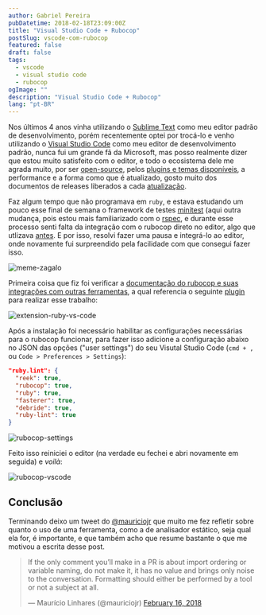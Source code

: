 ```yaml
---
author: Gabriel Pereira
pubDatetime: 2018-02-18T23:09:00Z
title: "Visual Studio Code + Rubocop"
postSlug: vscode-com-rubocop
featured: false
draft: false
tags:
  - vscode
  - visual studio code
  - rubocop
ogImage: ""
description: "Visual Studio Code + Rubocop"
lang: "pt-BR"
---
```


Nos últimos 4 anos vinha utilizando o [Sublime Text](https://www.sublimetext.com/) como meu editor padrão de desenvolvimento, porém recentemente optei por trocá-lo e venho utilizando o [Visual Studio Code](https://code.visualstudio.com/) como meu editor de desenvolvimento padrão, nunca fui um grande fã da Microsoft, mas posso realmente dizer que estou muito satisfeito com o editor, e todo o ecosistema dele me agrada muito, por ser [open-source](https://github.com/Microsoft/vscode), pelos [plugins e temas disponíveis](https://marketplace.visualstudio.com/VSCode), a performance e a forma como que é atualizado, gosto muito dos documentos de releases liberados a cada [atualização](https://code.visualstudio.com/updates/).

Faz algum tempo que não programava em `ruby`, e estava estudando um pouco esse final de semana o framework de testes [minitest](https://github.com/seattlerb/minitest) (aqui outra mudança, pois estou mais familiarizado com o [rspec](https://github.com/rspec/rspec), e durante esse processo senti falta da integração com o rubocop direto no editor, algo que utlizava [antes](/2016/09/08/padronize-seu-codigo-ruby-com-rubocop.html). E por isso, resolvi fazer uma pausa e integrá-lo ao editor, onde novamente fui surpreendido pela facilidade com que consegui fazer isso.

![meme-zagalo](/assets/img/posts/2018/02/18/meme-zagalo.jpg)

Primeira coisa que fiz foi verificar a [documentação do rubocop e suas integrações com outras ferramentas](http://rubocop.readthedocs.io/en/latest/integration_with_other_tools/#visual-studio-code), a qual referencia o seguinte [plugin](https://marketplace.visualstudio.com/items?itemName=rebornix.Ruby) para realizar esse trabalho:

![extension-ruby-vs-code](/assets/img/posts/2018/02/18/extension-ruby-vs-code.png)

Após a instalação foi necessário habilitar as configurações necessárias para o rubocop funcionar, para fazer isso adicione a configuração abaixo no JSON das opções ("user settings") do seu Visutal Studio Code (`cmd + , `ou `Code > Preferences > Settings`):

```json
"ruby.lint": {
  "reek": true,
  "rubocop": true,
  "ruby": true,
  "fasterer": true,
  "debride": true,
  "ruby-lint": true
}
```

![rubocop-settings](/assets/img/posts/2018/02/18/rubocop-settings.png)

Feito isso reiniciei o editor (na verdade eu fechei e abri novamente em seguida) e _voilà_:

![rubocop-vscode](/assets/img/posts/2018/02/18/rubocop-lint-vscode.png)

## Conclusão

Terminando deixo um tweet do [@mauriciojr](https://twitter.com/mauriciojr) que muito me fez refletir sobre quanto o uso de uma ferramenta, como a de analisador estático, seja qual ela for, é importante, e que também acho que resume bastante o que me motivou a escrita desse post.

<blockquote class="twitter-tweet tw-align-center" data-lang="en"><p lang="en" dir="ltr">If the only comment you’ll make in a PR is about import ordering or variable naming, do not make it, it has no value and brings only noise to the conversation. Formatting should either be performed by a tool or not a subject at all.</p>&mdash; Maurício Linhares (@mauriciojr) <a href="https://twitter.com/mauriciojr/status/964295874351435776?ref_src=twsrc%5Etfw">February 16, 2018</a></blockquote>
<script async src="https://platform.twitter.com/widgets.js" charset="utf-8"></script>
